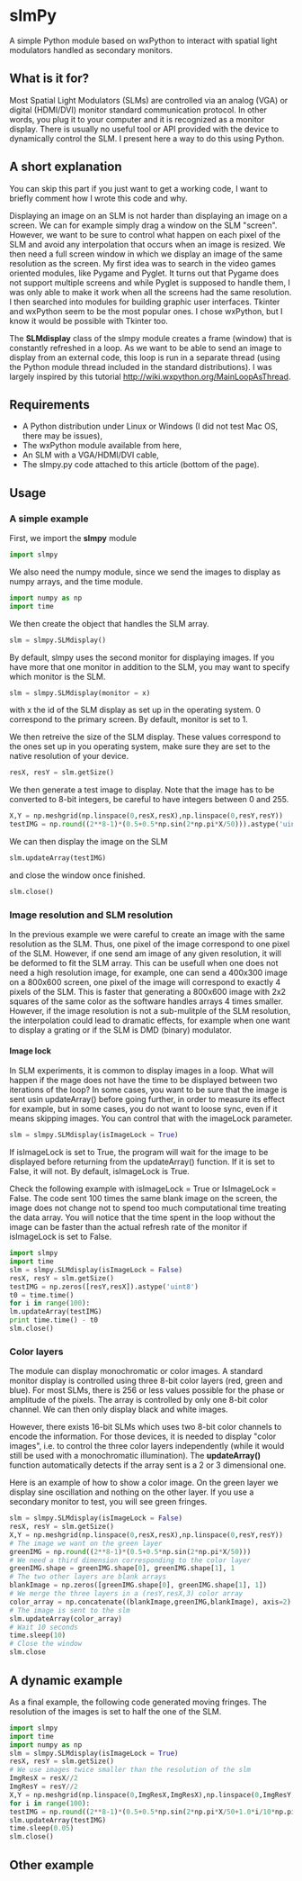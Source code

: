 # slmPy
A simple Python module based on wxPython to interact with spatial light modulators handled as secondary monitors.

## What is it for?

Most Spatial Light Modulators (SLMs) are controlled via an analog (VGA) or digital (HDMI/DVI) monitor standard communication protocol. In other words, you plug it to your computer and it is recognized as a monitor display. There is usually no useful tool or API provided with the device to dynamically control the SLM. I present here a way to do this using Python.

## A short explanation
You can skip this part if you just want to get a working code, I want to briefly comment how I wrote this code and why.

Displaying an image on an SLM is not harder than displaying an image on a screen. We can for example simply drag a window on the SLM "screen". However, we want to be sure to control what happen on each pixel of the SLM and avoid any interpolation that occurs when an image is resized. We then need a full screen window in which we display an image of the same resolution as the screen. My first idea was to search in the video games oriented modules, like Pygame and Pyglet. It turns out that Pygame does not support multiple screens and while Pyglet is supposed to handle them, I was only able to make it work when all the screens had the same resolution. I then searched into modules for building graphic user interfaces. Tkinter and wxPython seem to be the most popular ones. I chose wxPython, but I know it would be possible with Tkinter too.

The **SLMdisplay** class of the slmpy module creates a frame (window) that is constantly refreshed in a loop. As we want to be able to send an image to display from an external code, this loop is run in a separate thread (using the Python module thread included in the standard distributions). I was largely inspired by this tutorial http://wiki.wxpython.org/MainLoopAsThread.

## Requirements

* A Python distribution under Linux or Windows (I did not test Mac OS, there may be issues),
* The wxPython module available from here,
* An SLM with a VGA/HDMI/DVI cable,
* The slmpy.py code attached to this article (bottom of the page).

## Usage

### A simple example
First, we import the **slmpy** module

```python
import slmpy
```

We also need the numpy module, since we send the images to display as numpy arrays, and the time module.

```python
import numpy as np
import time
```

We then create the object that handles the SLM array.

```python
slm = slmpy.SLMdisplay()
```

By default, slmpy uses the second monitor for displaying images. If you have more that one monitor in addition to the SLM, you may want to specify which monitor is the SLM.

```python
slm = slmpy.SLMdisplay(monitor = x)
```

with x the id of the SLM display as set up in the operating system. 0 correspond to the primary screen. By default, monitor is set to 1.

We then retreive the size of the SLM display. These values correspond to the ones set up in you operating system, make sure they are set to the native resolution of your device. 

```python
resX, resY = slm.getSize()
```

We then generate a test image to display. Note that the image has to be converted to 8-bit integers, be careful to have integers between 0 and 255.

```python
X,Y = np.meshgrid(np.linspace(0,resX,resX),np.linspace(0,resY,resY))
testIMG = np.round((2**8-1)*(0.5+0.5*np.sin(2*np.pi*X/50))).astype('uint8'))
```

We can then display the image on the SLM 

```python
slm.updateArray(testIMG)
```

and close the window once finished.

```python
slm.close()
```
 

### Image resolution and SLM resolution

In the previous example we were careful to create an image with the same resolution as the SLM. Thus, one pixel of the image correspond to one pixel of the SLM. However, if one send am image of any given resolution, it will be deformed to fit the SLM array. This can be usefull when one does not need a high resolution image, for example, one can send a 400x300 image on a 800x600 screen, one pixel of the image will correspond to exactly 4 pixels of the SLM. This is faster that generating a 800x600 image with 2x2 squares of the same color as the software handles arrays 4 times smaller. However, if the image resolution is not a sub-mulitple of the SLM resolution, the interpolation could lead to dramatic effects, for example when one want to display a grating or if the SLM is DMD (binary) modulator.


#### Image lock

In SLM experiments, it is common to display images in a loop. What will happen if the mage does not have the time to be displayed between two iterations of the loop? In some cases, you want to be sure that the image is sent usin updateArray() before going further, in order to measure its effect for example, but in some cases, you do not want to loose sync, even if it means skipping images. You can control that with the imageLock parameter.

```python
slm = slmpy.SLMdisplay(isImageLock = True)
```

If isImageLock is set to True, the program will wait for the image to be displayed before returning from the updateArray() function. If it is set to False, it will not. By default, isImageLock is True.

Check the following example with isImageLock = True or IsImageLock = False. The code sent 100 times the same blank image on the screen, the image does not change not to spend too much computational time treating the data array. You will notice that the time spent in the loop without the image can be faster than the actual refresh rate of the monitor if isImageLock is set to False.

```python
import slmpy
import time
slm = slmpy.SLMdisplay(isImageLock = False)
resX, resY = slm.getSize()
testIMG = np.zeros([resY,resX]).astype('uint8')
t0 = time.time()
for i in range(100):
lm.updateArray(testIMG)
print time.time() - t0
slm.close()
```

### Color layers

The module can display monochromatic or color images. A standard monitor display is controlled using three 8-bit color layers (red, green and blue). For most SLMs, there is 256 or less values possible for the phase or amplitude of the pixels. The array is controlled by only one 8-bit color channel. We can then only display black and white images.

However, there exists 16-bit SLMs which uses two 8-bit color channels to encode the information. For those devices, it is needed to display "color images", i.e. to control the three color layers independently (while it would still be used with a monochromatic illumination). The **updateArray()** function automatically detects if the array sent is a 2 or 3 dimensional one.

Here is an example of how to show a color image. On the green layer we display sine oscillation and nothing on the other layer. If you use a secondary monitor to test, you will see green fringes.

```python
slm = slmpy.SLMdisplay(isImageLock = False)
resX, resY = slm.getSize()
X,Y = np.meshgrid(np.linspace(0,resX,resX),np.linspace(0,resY,resY))
# The image we want on the green layer
greenIMG = np.round((2**8-1)*(0.5+0.5*np.sin(2*np.pi*X/50)))
# We need a third dimension corresponding to the color layer
greenIMG.shape = greenIMG.shape[0], greenIMG.shape[1], 1
# The two other layers are blank arrays
blankImage = np.zeros([greenIMG.shape[0], greenIMG.shape[1], 1])
# We merge the three layers in a (resY,resX,3) color array
color_array = np.concatenate((blankImage,greenIMG,blankImage), axis=2).astype('uint8')
# The image is sent to the slm
slm.updateArray(color_array)
# Wait 10 seconds
time.sleep(10)
# Close the window
slm.close
```

## A dynamic example

As a final example, the following code generated moving fringes. The resolution of the images is set to half the one of the SLM.

```python
import slmpy
import time
import numpy as np
slm = slmpy.SLMdisplay(isImageLock = True)
resX, resY = slm.getSize()
# We use images twice smaller than the resolution of the slm
ImgResX = resX//2
ImgResY = resY//2
X,Y = np.meshgrid(np.linspace(0,ImgResX,ImgResX),np.linspace(0,ImgResY,ImgResY))
for i in range(100):
testIMG = np.round((2**8-1)*(0.5+0.5*np.sin(2*np.pi*X/50+1.0*i/10*np.pi))).astype('uint8')
slm.updateArray(testIMG)
time.sleep(0.05)
slm.close()
```

## Other example

